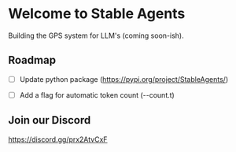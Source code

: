 # Welcome to Stable Agents

Building the GPS system for LLM's (coming soon-ish). 


## Roadmap

- [ ] Update python package (https://pypi.org/project/StableAgents/)
- [ ] Add a flag for automatic token count (--count.t)


## Join our Discord

https://discord.gg/prx2AtvCxF



<!--

**Here are some ideas to get you started:**

🙋‍♀️ A short introduction - what is your organization all about?
🌈 Contribution guidelines - how can the community get involved?
👩‍💻 Useful resources - where can the community find your docs? Is there anything else the community should know?
🍿 Fun facts - what does your team eat for breakfast?
🧙 Remember, you can do mighty things with the power of [Markdown](https://docs.github.com/github/writing-on-github/getting-started-with-writing-and-formatting-on-github/basic-writing-and-formatting-syntax)
-->
